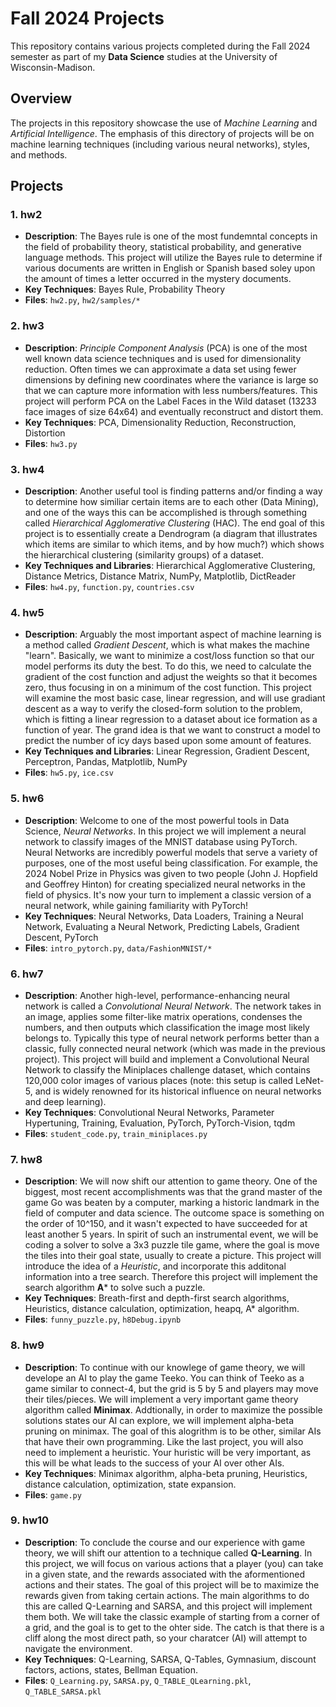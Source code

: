 # Fall 2024 Projects

This repository contains various projects completed during the Fall 2024 semester as part of my **Data Science** studies at the University of Wisconsin-Madison.

## Overview

The projects in this repository showcase the use of *Machine Learning* and *Artificial Intelligence*. The emphasis of this directory of projects will be on machine learning techniques (including various neural networks), styles, and methods.

## Projects

### 1. hw2
- **Description**: The Bayes rule is one of the most fundemntal concepts in the field of probability theory, statistical probability, and generative language methods. This project will utilize the Bayes rule to determine if various documents are written in English or Spanish based soley upon the amount of times a letter occurred in the mystery documents.
- **Key Techniques**: Bayes Rule, Probability Theory
- **Files**: `hw2.py`, `hw2/samples/*`

### 2. hw3
- **Description**: *Principle Component Analysis* (PCA) is one of the most well known data science techniques and is used for dimensionality reduction. Often times we can approximate a data set using fewer dimensions by defining new coordinates where the variance is large so that we can capture more information with less numbers/features. This project will perform PCA on the Label Faces in the Wild dataset (13233 face images of size 64x64) and eventually reconstruct and distort them.
- **Key Techniques**: PCA, Dimensionality Reduction, Reconstruction, Distortion
- **Files**: `hw3.py`

### 3. hw4
- **Description**: Another useful tool is finding patterns and/or finding a way to determine how similiar certain items are to each other (Data Mining), and one of the ways this can be accomplished is through something called *Hierarchical Agglomerative Clustering* (HAC). The end goal of this project is to essentially create a Dendrogram (a diagram that illustrates which items are similar to which items, and by how much?) which shows the hierarchical clustering (similarity groups) of a dataset.
- **Key Techniques and Libraries**: Hierarchical Agglomerative Clustering, Distance Metrics, Distance Matrix, NumPy, Matplotlib, DictReader
- **Files**: `hw4.py`, `function.py`, `countries.csv`

### 4. hw5
- **Description**: Arguably the most important aspect of machine learning is a method called *Gradient Descent*, which is what makes the machine "learn". Basically, we want to minimize a cost/loss function so that our model performs its duty the best. To do this, we need to calculate the gradient of the cost function and adjust the weights so that it becomes zero, thus focusing in on a minimum of the cost function. This project will examine the most basic case, linear regression, and will use gradiant descent as a way to verify the closed-form solution to the problem, which is fitting a linear regression to a dataset about ice formation as a function of year. The grand idea is that we want to construct a model to predict the number of icy days based upon some amount of features.
- **Key Techniques and Libraries**: Linear Regression, Gradient Descent, Perceptron, Pandas, Matplotlib, NumPy 
- **Files**: `hw5.py`, `ice.csv`

### 5. hw6
- **Description**: Welcome to one of the most powerful tools in Data Science, *Neural Networks*. In this project we will implement a neural network to classify images of the MNIST database using PyTorch. Neural Networks are incredibly powerful models that serve a variety of purposes, one of the most useful being classification. For example, the 2024 Nobel Prize in Physics was given to two people (John J. Hopfield and Geoffrey Hinton) for creating specialized neural networks in the field of physics. It's now your turn to implement a classic version of a neural network, while gaining familiarity with PyTorch!
- **Key Techniques**: Neural Networks, Data Loaders, Training a Neural Network, Evaluating a Neural Network, Predicting Labels, Gradient Descent, PyTorch
- **Files**: `intro_pytorch.py`, `data/FashionMNIST/*`

### 6. hw7
- **Description**: Another high-level, performance-enhancing neural network is called a *Convolutional Neural Network*. The network takes in an image, applies some filter-like matrix operations, condenses the numbers, and then outputs which classification the image most likely belongs to. Typically this type of neural network performs better than a classic, fully connected neural network (which was made in the previous project). This project will build and implement a Convolutional Neural Network to classify the Miniplaces challenge dataset, which contains 120,000 color images of various places (note: this setup is called LeNet-5, and is widely renowned for its historical influence on neural networks and deep learning).
- **Key Techniques**: Convolutional Neural Networks, Parameter Hypertuning, Training, Evaluation, PyTorch, PyTorch-Vision, tqdm
- **Files**: `student_code.py`, `train_miniplaces.py`


### 7. hw8
- **Description**: We will now shift our attention to game theory. One of the biggest, most recent accomplishments was that the grand master of the game Go was beaten by a computer, marking a historic landmark in the field of computer and data science. The outcome space is something on the order of 10^150, and it wasn't expected to have succeeded for at least another 5 years. In spirit of such an instrumental event, we will be coding a solver to solve a 3x3 puzzle tile game, where the goal is move the tiles into their goal state, usually to create a picture. This project will introduce the idea of a *Heuristic*, and incorporate this additonal information into a tree search. Therefore this project will implement the search algorithm **A*** to solve such a puzzle.
- **Key Techniques**: Breath-first and depth-first search algorithms, Heuristics, distance calculation, optimization, heapq, A* algorithm.
- **Files**: `funny_puzzle.py`, `h8Debug.ipynb`

  
### 8. hw9
- **Description**: To continue with our knowlege of game theory, we will develope an AI to play the game Teeko. You can think of Teeko as a game similar to connect-4, but the grid is 5 by 5 and players may move their tiles/pieces. We will implement a very important game theory algorithm called **Minimax**. Addtionally, in order to maximize the possible solutions states our AI can explore, we will implement alpha-beta pruning on minimax. The goal of this alogrithm is to be other, similar AIs that have their own programming. Like the last project, you will also need to implement a heuristic. Your huristic will be very important, as this will be what leads to the success of your AI over other AIs. 
- **Key Techniques**: Minimax algorithm, alpha-beta pruning, Heuristics, distance calculation, optimization, state expansion. 
- **Files**: `game.py`


### 9. hw10
- **Description**: To conclude the course and our experience with game theory, we will shift our attention to a technique called **Q-Learning**. In this project, we will focus on various actions that a player (you) can take in a given state, and the rewards associated with the aformentioned actions and their states. The goal of this project will be to maximize the rewards given from taking certain actions. The main algorithms to do this are called Q-Learning and SARSA, and this project will implement them both. We will take the classic example of starting from a corner of a grid, and the goal is to get to the ohter side. The catch is that there is a cliff along the most direct path, so your charatcer (AI) will attempt to navigate the environment. 
- **Key Techniques**: Q-Learning, SARSA, Q-Tables, Gymnasium, discount factors, actions, states, Bellman Equation. 
- **Files**: `Q_Learning.py`, `SARSA.py`, `Q_TABLE_QLearning.pkl`, `Q_TABLE_SARSA.pkl`
